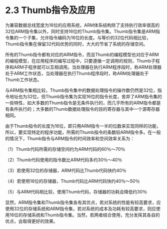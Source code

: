 # 2.3 Thumb指令及应用

为兼容数据总线宽度为16位的应用系统，ARM体系结构除了支持执行效率很高的32位ARM指令集以外，同时支持16位的Thumb指令集。Thumb指令集是ARM指令集的一个子集，允许指令编码为16位的长度。与等价的32位代码相比较，Thumb指令集在保留32代码优势的同时，大大的节省了系统的存储空间。

所有的Thumb指令都有对应的ARM指令，而且Thumb的编程模型也对应于ARM的编程模型，在应用程序的编写过程中，只要遵循一定调用的规则，Thumb子程序和ARM子程序就可以互相调用。当处理器在执行ARM程序段时，称ARM处理器处于ARM工作状态，当处理器在执行Thumb程序段时，称ARM处理器处于Thumb工作状态。

与ARM指令集相比较，Thumb指令集中的数据处理指令的操作数仍然是32位，指令地址也为32位，但Thumb指令集为实现16位的指令长度，舍弃了ARM指令集的一些特性，如大多数的Thumb指令是无条件执行的，而几乎所有的ARM指令都是有条件执行的；大多数的Thumb数据处理指令的目的寄存器与其中一个源寄存器相同。

由于Thumb指令的长度为16位，即只用ARM指令一半的位数来实现同样的功能，所以，要实现特定的程序功能，所需的Thumb指令的条数较ARM指令多。在一般的情况下，Thumb指令与ARM指令的时间效率和空间效率关系为：

（1）Thumb代码所需的存储空间约为ARM代码的60％～70％

（2）Thumb代码使用的指令数比ARM代码多约30％～40％

（3）若使用32位的存储器，ARM代码比Thumb代码快约40％

（4）若使用16位的存储器，Thumb代码比ARM代码快约40％～50％

（5）与ARM代码相比较，使用Thumb代码，存储器的功耗会降低约30％

 显然，ARM指令集和Thumb指令集各有其优点，若对系统的性能有较高要求，应使用32位的存储系统和ARM指令集，若对系统的成本及功耗有较高要求，则应使用16位的存储系统和Thumb指令集。当然，若两者结合使用，充分发挥其各自的优点，会取得更好的效果。

